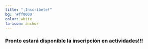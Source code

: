 ```yaml
---
title: "¡Inscríbete!"
bg: '#ff0000'
color: white
fa-icon: anchor
---
```


### Pronto estará disponible la inscripción en actividades!!!
